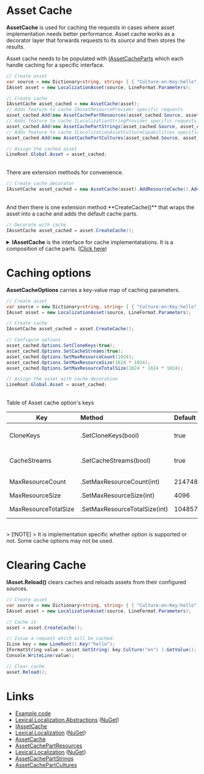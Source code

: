 # Asset Cache
**AssetCache**
is used for caching the requests in cases where asset implementation needs better performance.
Asset cache works as a decorator layer that forwards requests to its *source* and then stores the results. 

Asset cache needs to be populated with [IAssetCacheParts](https://github.com/tagcode/Lexical.Localization/blob/master/Lexical.Localization.Abstractions/Asset/IAssetCache.cs) which each handle caching for a specific interface.

```csharp
// Create asset
var source = new Dictionary<string, string> { { "Culture:en:Key:hello", "Hello World!" } };
IAsset asset = new LocalizationAsset(source, LineFormat.Parameters);

// Create cache
IAssetCache asset_cached = new AssetCache(asset);
// Adds feature to cache IAssetResourceProvider specific requests
asset_cached.Add(new AssetCachePartResources(asset_cached.Source, asset_cached.Options));
// Adds feature to cache ILocalizationStringProvider specific requests
asset_cached.Add(new AssetCachePartStrings(asset_cached.Source, asset_cached.Options));
// Adds feature to cache ILocalizationAssetCultureCapabilities specific requests
asset_cached.Add(new AssetCachePartCultures(asset_cached.Source, asset_cached.Options));

// Assign the cached asset
LineRoot.Global.Asset = asset_cached;
```

<br/>
There are extension methods for convenience.

```csharp
// Create cache decorator
IAssetCache asset_cached = new AssetCache(asset).AddResourceCache().AddStringsCache().AddCulturesCache();
```

<br/>
And then there is one extension method **CreateCache()** that wraps the asset into a cache and adds the default cache parts. 

```csharp
// Decorate with cache
IAssetCache asset_cached = asset.CreateCache();
```

<p/>
<details>
  <summary><b>IAssetCache</b> is the interface for cache implementatations. It is a composition of cache parts. (<u>Click here</u>)</summary>

```csharp
/// <summary>
/// Asset cache is decorator that caches requests of source object.
/// 
/// The interface is used as signal for extension methods.
/// </summary>
public interface IAssetCache : IAssetComposition
{
    /// <summary>
    /// Source asset.
    /// </summary>
    IAsset Source { get; }

    /// <summary>
    /// Cache options.
    /// </summary>
    AssetCacheOptions Options { get; }
}

/// <summary>
/// Part that addresses a feature (an interface) to cache.
/// </summary>
public interface IAssetCachePart : IAsset
{
}
```
</details>

# Caching options
**AssetCacheOptions** carries a key-value map of caching parameters.

```csharp
// Create asset
var source = new Dictionary<string, string> { { "Culture:en:Key:hello", "Hello World!" } };
IAsset asset = new LocalizationAsset(source, LineFormat.Parameters);

// Create cache
IAssetCache asset_cached = asset.CreateCache();

// Configure options
asset_cached.Options.SetCloneKeys(true);
asset_cached.Options.SetCacheStreams(true);
asset_cached.Options.SetMaxResourceCount(1024);
asset_cached.Options.SetMaxResourceSize(1024 * 1024);
asset_cached.Options.SetMaxResourceTotalSize(1024 * 1024 * 1024);

// Assign the asset with cache decoration
LineRoot.Global.Asset = asset_cached;
```

<br/>
Table of Asset cache option's keys

| Key      | Method  | Default | Description |
|----------|:--------|:--------|:------------|
| CloneKeys | .SetCloneKeys(bool) | true | Should cache create clones of keys, or should it use the keys that come from requests in its cache structures. |
| CacheStreams | .SetCacheStreams(bool) | true | Should IAssetResourceProvider#OpenStream requests be cached. |
| MaxResourceCount | .SetMaxResourceCount(int) | 2147483647 | Maximum number of resources to cache. |
| MaxResourceSize | .SetMaxResourceSize(int) | 4096 | Maximum size of a resource. |
| MaxResourceTotalSize | .SetMaxResourceTotalSize(int) | 1048576 | Maximum total number of bytes to reserve for all cached resources. |

<br/>
> [!NOTE]
> It is implementation specific whether option is supported or not. Some cache options may not be used.

# Clearing Cache
**IAsset.Reload()** clears caches and reloads assets from their configured sources.


```csharp
// Create asset
var source = new Dictionary<string, string> { { "Culture:en:Key:hello", "Hello World!" } };
IAsset asset = new LocalizationAsset(source, LineFormat.Parameters);

// Cache it
asset = asset.CreateCache();

// Issue a request which will be cached.
ILine key = new LineRoot().Key("hello");
IFormatString value = asset.GetString( key.Culture("en") ).GetValue();
Console.WriteLine(value);

// Clear cache
asset.Reload();
```

# Links
* [Example code](https://github.com/tagcode/Lexical.Localization/tree/master/docs/IAssetCache)
* [Lexical.Localization.Abstractions](https://github.com/tagcode/Lexical.Localization/tree/master/Lexical.Localization.Abstractions) ([NuGet](https://www.nuget.org/packages/Lexical.Localization.Abstractions/))
 * [IAssetCache](https://github.com/tagcode/Lexical.Localization/blob/master/Lexical.Localization.Abstractions/Asset/IAssetCache.cs)
* [Lexical.Localization](https://github.com/tagcode/Lexical.Localization/tree/master/Lexical.Localization) ([NuGet](https://www.nuget.org/packages/Lexical.Localization/))
 * [AssetCache](https://github.com/tagcode/Lexical.Localization/tree/master/Lexical.Localization/Asset/AssetCache.cs)
 * [AssetCachePartResources](https://github.com/tagcode/Lexical.Localization/blob/master/Lexical.Localization/Asset/AssetCachePartResources.cs)
* [Lexical.Localization](https://github.com/tagcode/Lexical.Localization/tree/master/Lexical.Localization) ([NuGet](https://www.nuget.org/packages/Lexical.Localization/)) 
 * [AssetCachePartStrings](https://github.com/tagcode/Lexical.Localization/blob/master/Lexical.Localization/LocalizationAsset/AssetCachePartStrings.cs)
 * [AssetCachePartCultures](https://github.com/tagcode/Lexical.Localization/blob/master/Lexical.Localization/LocalizationAsset/AssetCachePartCultures.cs)
